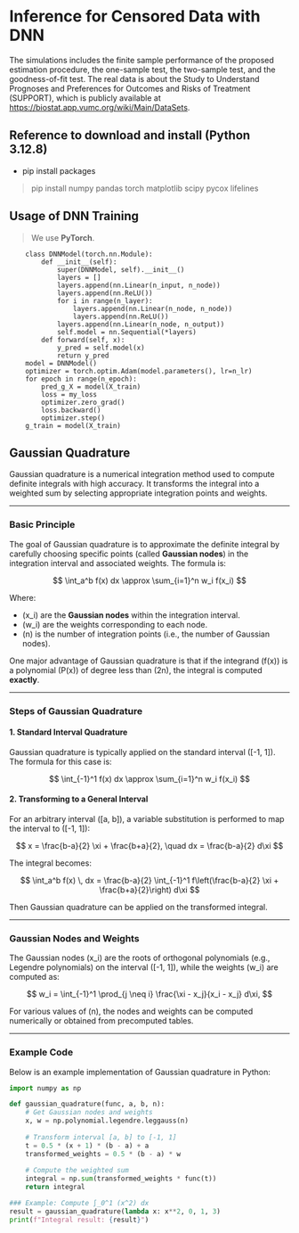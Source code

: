 # Inference for Censored Data with DNN

The simulations includes the finite sample performance of the proposed estimation procedure, the one-sample test, the two-sample test, and the goodness-of-fit test. The real data is about the Study to Understand Prognoses and Preferences for Outcomes and Risks of Treatment (SUPPORT), which is publicly available at https://biostat.app.vumc.org/wiki/Main/DataSets.

## Reference to download and install (Python 3.12.8)

+ pip install packages

> pip install numpy pandas torch matplotlib scipy pycox lifelines


## Usage of DNN Training 
> We use **PyTorch**.

```
    class DNNModel(torch.nn.Module):
        def __init__(self):
            super(DNNModel, self).__init__()
            layers = []
            layers.append(nn.Linear(n_input, n_node))
            layers.append(nn.ReLU())
            for i in range(n_layer):
                layers.append(nn.Linear(n_node, n_node))
                layers.append(nn.ReLU())
            layers.append(nn.Linear(n_node, n_output))
            self.model = nn.Sequential(*layers)
        def forward(self, x):
            y_pred = self.model(x)
            return y_pred
    model = DNNModel()
    optimizer = torch.optim.Adam(model.parameters(), lr=n_lr)
    for epoch in range(n_epoch):
        pred_g_X = model(X_train)
        loss = my_loss
        optimizer.zero_grad()
        loss.backward()
        optimizer.step()
    g_train = model(X_train)
```

## Gaussian Quadrature

Gaussian quadrature is a numerical integration method used to compute definite integrals with high accuracy. It transforms the integral into a weighted sum by selecting appropriate integration points and weights.

---

### Basic Principle

The goal of Gaussian quadrature is to approximate the definite integral by carefully choosing specific points (called **Gaussian nodes**) in the integration interval and associated weights. The formula is:

$$
\int_a^b f(x) dx \approx \sum_{i=1}^n w_i f(x_i)
$$

Where:
- \(x_i\) are the **Gaussian nodes** within the integration interval.
- \(w_i\) are the weights corresponding to each node.
- \(n\) is the number of integration points (i.e., the number of Gaussian nodes).

One major advantage of Gaussian quadrature is that if the integrand \(f(x)\) is a polynomial \(P(x)\) of degree less than \(2n\), the integral is computed **exactly**.

---

### Steps of Gaussian Quadrature

#### 1. Standard Interval Quadrature
Gaussian quadrature is typically applied on the standard interval \([-1, 1]\). The formula for this case is:

$$
\int_{-1}^1 f(x) dx \approx \sum_{i=1}^n w_i f(x_i)
$$

#### 2. Transforming to a General Interval
For an arbitrary interval \([a, b]\), a variable substitution is performed to map the interval to \([-1, 1]\):

$$
x = \frac{b-a}{2} \xi + \frac{b+a}{2}, \quad dx = \frac{b-a}{2} d\xi
$$

The integral becomes:

$$
\int_a^b f(x) \, dx = \frac{b-a}{2} \int_{-1}^1 f\left(\frac{b-a}{2} \xi + \frac{b+a}{2}\right) d\xi
$$

Then Gaussian quadrature can be applied on the transformed integral.

---
### Gaussian Nodes and Weights

The Gaussian nodes \(x_i\) are the roots of orthogonal polynomials (e.g., Legendre polynomials) on the interval \([-1, 1]\), while the weights \(w_i\) are computed as:

$$
w_i = \int_{-1}^1 \prod_{j \neq i} \frac{\xi - x_j}{x_i - x_j} d\xi,
$$

For various values of \(n\), the nodes and weights can be computed numerically or obtained from precomputed tables.

---

### Example Code

Below is an example implementation of Gaussian quadrature in Python:

```python
import numpy as np

def gaussian_quadrature(func, a, b, n):
    # Get Gaussian nodes and weights
    x, w = np.polynomial.legendre.leggauss(n)
    
    # Transform interval [a, b] to [-1, 1]
    t = 0.5 * (x + 1) * (b - a) + a
    transformed_weights = 0.5 * (b - a) * w
    
    # Compute the weighted sum
    integral = np.sum(transformed_weights * func(t))
    return integral

### Example: Compute ∫_0^1 (x^2) dx
result = gaussian_quadrature(lambda x: x**2, 0, 1, 3)
print(f"Integral result: {result}")


